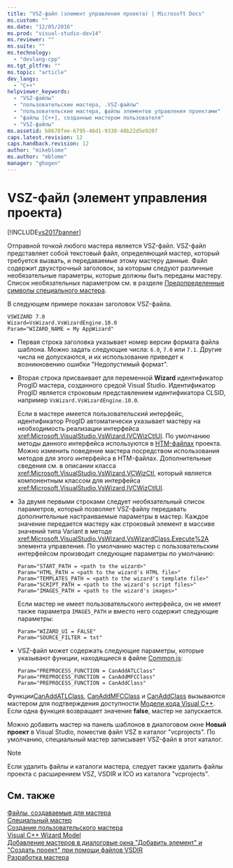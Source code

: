 ```yaml
---
title: "VSZ-файл (элемент управления проекта) | Microsoft Docs"
ms.custom: ""
ms.date: "12/05/2016"
ms.prod: "visual-studio-dev14"
ms.reviewer: ""
ms.suite: ""
ms.technology: 
  - "devlang-cpp"
ms.tgt_pltfrm: ""
ms.topic: "article"
dev_langs: 
  - "C++"
helpviewer_keywords: 
  - "VSZ-файлы"
  - "пользовательские мастера, .VSZ-файлы"
  - "пользовательские мастера, файлы элементов управления проектами"
  - "файлы [C++], созданные мастером пользователя"
  - "VSZ-файлы"
ms.assetid: b8678fee-6795-46d1-9338-48b22d5e9207
caps.latest.revision: 12
caps.handback.revision: 12
author: "mikeblome"
ms.author: "mblome"
manager: "ghogen"
---
```

# VSZ-файл (элемент управления проекта)
[!INCLUDE[vs2017banner](../assembler/inline/includes/vs2017banner.md)]

Отправной точкой любого мастера является VSZ\-файл.  VSZ\-файл представляет собой текстовый файл, определяющий мастер, который требуется вызвать, и передаваемые этому мастеру данные.  Файл содержит двухстрочный заголовок, за которым следуют различные необязательные параметры, которые должны быть переданы мастеру.  Список необязательных параметром см. в разделе [Предопределенные символы специального мастера](../ide/custom-parameters-in-the-wizard-dot-vsz-file.md).  
  
 В следующем примере показан заголовок VSZ\-файла.  
  
```  
VSWIZARD 7.0  
Wizard=VsWizard.VsWizardEngine.10.0  
Param="WIZARD_NAME = My AppWizard"  
```  
  
-   Первая строка заголовка указывает номер версии формата файла шаблона.  Можно задать следующие числа: `6.0`, `7.0` или `7.1`.  Другие числа не допускаются, и их использование приведет к возникновению ошибки "Недопустимый формат".  
  
-   Вторая строка присваивает для переменной **Wizard** идентификатор ProgID мастера, созданного средой Visual Studio.  Идентификатор ProgID является строковым представлением идентификатора CLSID, например `VsWizard.VsWizardEngine.10.0`.  
  
     Если в мастере имеется пользовательский интерфейс, идентификатор ProgID автоматически указывает мастеру на необходимость реализации интерфейса <xref:Microsoft.VisualStudio.VsWizard.IVCWizCtlUI>.  По умолчанию методы данного интерфейса используются в [HTM\-файлах](../ide/html-files.md) проекта.  Можно изменить поведение мастера посредством использования методов для этого интерфейса в HTM\-файлах.  Дополнительные сведения см. в описании класса <xref:Microsoft.VisualStudio.VsWizard.VCWizCtl>, который является компонентным классом для интерфейса <xref:Microsoft.VisualStudio.VsWizard.IVCWizCtlUI>.  
  
-   За двумя первыми строками следует необязательный список параметров, который позволяет VSZ\-файлу передавать дополнительные настраиваемые параметры в мастер.  Каждое значение передается мастеру как строковый элемент в массиве значений типа Variant в методе <xref:Microsoft.VisualStudio.VsWizard.VsWizardClass.Execute%2A> элемента управления.  По умолчанию мастер с пользовательским интерфейсом производит следующие параметры по умолчанию:  
  
    ```  
    Param="START_PATH = <path to the wizard>"  
    Param="HTML_PATH = <path to the wizard's HTML file>"  
    Param="TEMPLATES_PATH = <path to the wizard's template file>"  
    Param="SCRIPT_PATH = <path to the wizard's script files>"  
    Param="IMAGES_PATH = <path to the wizard's images>"  
    ```  
  
     Если мастер не имеет пользовательского интерфейса, он не имеет также параметра `IMAGES_PATH` и вместо него содержит следующие параметры:  
  
    ```  
    Param="WIZARD_UI = FALSE"  
    Param="SOURCE_FILTER = txt"  
    ```  
  
-   VSZ\-файл может содержать следующие параметры, которые указывают функции, находящиеся в файле [Common.js](../ide/customizing-cpp-wizards-with-common-jscript-functions.md):  
  
    ```  
    Param="PREPROCESS_FUNCTION = CanAddATLClass"  
    Param="PREPROCESS_FUNCTION = CanAddMFCClass"  
    Param="PREPROCESS_FUNCTION = CanAddClass"  
    ```  
  
 Функции[CanAddATLClass](../ide/canaddatlclass.md), [CanAddMFCClass](../ide/canaddmfcclass.md) и [CanAddClass](../ide/canaddclass.md) вызываются мастером для подтверждения доступности [Модели кода Visual C\+\+](http://msdn.microsoft.com/ru-ru/dd6452c2-1054-44a1-b0eb-639a94a1216b).  Если одна функция возвращает значение **false**, мастер не запускается.  
  
 Можно добавить мастер на панель шаблонов в диалоговом окне **Новый проект** в Visual Studio, поместив файл VSZ в каталог "vcprojects".  По умолчанию, специальный мастер записывает VSZ\-файл в этот каталог.  
  
> [!NOTE]
>  Если удалить файлы и каталоги мастера, следует также удалить файлы проекта с расширением VSZ, VSDIR и ICO из каталога "vcprojects".  
  
## См. также  
 [Файлы, создаваемые для мастера](../ide/files-created-for-your-wizard.md)   
 [Специальный мастер](../ide/custom-wizard.md)   
 [Создание пользовательского мастера](../ide/creating-a-custom-wizard.md)   
 [Visual C\+\+ Wizard Model](http://msdn.microsoft.com/ru-ru/159395ac-33c7-47bf-ad42-4e1435ddc758)   
 [Добавление мастеров в диалоговые окна "Добавить элемент" и "Создать проект" при помощи файлов VSDIR](../Topic/Adding%20Wizards%20to%20the%20Add%20Item%20and%20New%20Project%20Dialog%20Boxes%20by%20Using%20.Vsdir%20Files.md)   
 [Разработка мастера](../ide/designing-a-wizard.md)